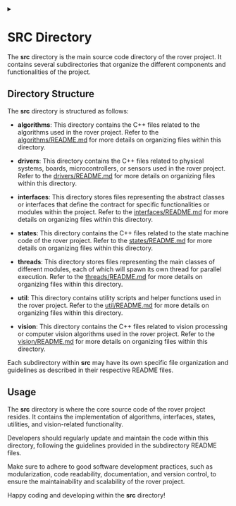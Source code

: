 <details><summary></summary>
<p>
~Doxygen flag/marks~
  
\dir src
</p>
</details>

# SRC Directory

The **src** directory is the main source code directory of the rover project. It contains several subdirectories that organize the different components and functionalities of the project.

## Directory Structure

The **src** directory is structured as follows:

- **algorithms**: This directory contains the C++ files related to the algorithms used in the rover project. Refer to the [algorithms/README.md](algorithms/README.md) for more details on organizing files within this directory.

- **drivers**: This directory contains the C++ files related to physical systems, boards, microcontrollers, or sensors used in the rover project. Refer to the [drivers/README.md](drivers/README.md) for more details on organizing files within this directory.

- **interfaces**: This directory stores files representing the abstract classes or interfaces that define the contract for specific functionalities or modules within the project. Refer to the [interfaces/README.md](interfaces/README.md) for more details on organizing files within this directory.

- **states**: This directory contains the C++ files related to the state machine code of the rover project. Refer to the [states/README.md](states/README.md) for more details on organizing files within this directory.

- **threads**: This directory stores files representing the main classes of different modules, each of which will spawn its own thread for parallel execution. Refer to the [threads/README.md](threads/README.md) for more details on organizing files within this directory.

- **util**: This directory contains utility scripts and helper functions used in the rover project. Refer to the [util/README.md](util/README.md) for more details on organizing files within this directory.

- **vision**: This directory contains the C++ files related to vision processing or computer vision algorithms used in the rover project. Refer to the [vision/README.md](vision/README.md) for more details on organizing files within this directory.

Each subdirectory within **src** may have its own specific file organization and guidelines as described in their respective README files.

## Usage

The **src** directory is where the core source code of the rover project resides. It contains the implementation of algorithms, interfaces, states, utilities, and vision-related functionality.

Developers should regularly update and maintain the code within this directory, following the guidelines provided in the subdirectory README files.

Make sure to adhere to good software development practices, such as modularization, code readability, documentation, and version control, to ensure the maintainability and scalability of the rover project.

Happy coding and developing within the **src** directory!